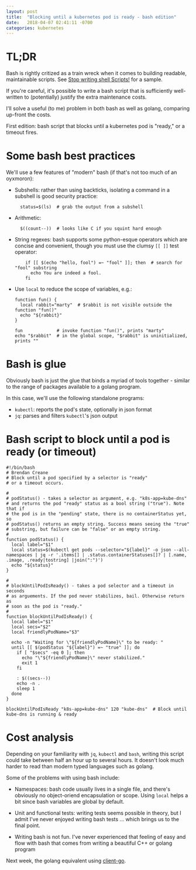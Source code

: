 ```yaml
---
layout: post
title:  "Blocking until a kubernetes pod is ready - bash edition"
date:   2018-04-07 02:41:11 -0700
categories: kubernetes
---
```


# TL;DR
Bash is rightly critized as a train wreck when it comes to building
readable, maintainable scripts. See [Stop writing shell Scripts!](http://databio.org/posts/shell_scripts.html)
for a sample.

If you're careful, it's possible to write a bash script that is
sufficiently well-written to (potentially) justify the extra maintenance costs.

I'll solve a useful (to me) problem in both bash as well as golang,
comparing up-front the costs.

First edition: bash script that blocks until a kubernetes pod is "ready,"
or a timeout fires.

# Some bash best practices

We'll use a few features of "modern" bash (if that's not too much of an oyxmoron):

* Subshells: rather than using backticks, isolating a command in a subshell
  is good security practice:

  ```
    status=$(ls)  # grab the output from a subshell
  ```

* Arithmetic:

  ```
    $((count--))  # looks like C if you squint hard enough
  ```

* String regexes: bash supports some python-esque operators which are concise
  and convenient, though you must use the clumsy `[[ ]]` test operator:

  ```
      if [[ $(echo "hello, fool") =~ "fool" ]]; then  # search for "fool" substring
        echo You are indeed a fool.
      fi
  ```

* Use `local` to reduce the scope of variables, e.g.:

  ```
  function fun() {
    local rabbit="marty"  # $rabbit is not visible outside the function "fun()"
    echo "${rabbit}"
  }

  fun             # invoke function "fun()", prints "marty"
  echo "$rabbit"  # in the global scope, "$rabbit" is uninitialized, prints ""
  ```

# Bash is glue

Obviously bash is just the glue that binds a myriad of tools together - similar
to the range of packages available to a golang program.

In this case, we'll use the following standalone programs:

* `kubectl`: reports the pod's state, optionally in json format
* `jq`: parses and filters `kubectl`'s json output

# Bash script to block until a pod is ready (or timeout)

```
#!/bin/bash
# Brendan Creane
# Block until a pod specified by a selector is "ready"
# or a timeout occurs.

#
# podStatus() - takes a selector as argument, e.g. "k8s-app=kube-dns"
# and returns the pod "ready" status as a bool string ("true"). Note that if
# the pod is in the "pending" state, there is no containerStatus yet, so
# podStatus() returns an empty string. Success means seeing the "true"
# substring, but failure can be "false" or an empty string.
#
function podStatus() {
  local label="$1"
  local status=$(kubectl get pods --selector="${label}" -o json --all-namespaces | jq -r '.items[] | .status.containerStatuses[]? | [.name, .image, .ready|tostring] |join(":")')
  echo "${status}"
}

#
# blockUntilPodIsReady() - takes a pod selector and a timeout in seconds
# as arguements. If the pod never stabilizes, bail. Otherwise return as
# soon as the pod is "ready."
#
function blockUntilPodIsReady() {
  local label="$1"
  local secs="$2"
  local friendlyPodName="$3"

  echo -n "Waiting for \"${friendlyPodName}\" to be ready: "
  until [[ $(podStatus "${label}") =~ "true" ]]; do
    if [ "$secs" -eq 0 ]; then
      echo "\"${friendlyPodName}\" never stabilized."
      exit 1
    fi

    : $((secs--))
    echo -n .
    sleep 1
  done
}

blockUntilPodIsReady "k8s-app=kube-dns" 120 "kube-dns"  # Block until kube-dns is running & ready

```

# Cost analysis

Depending on your familiarity with `jq`, `kubectl` and `bash`, writing this script could take
between half an hour up to several hours. It doesn't look much harder to read than modern typed
languages such as golang.

Some of the problems with using bash include:

* Namespaces: bash code usually lives in a single file, and there's obviously no object-oriend
  encapsulation or scope. Using `local` helps a bit since bash variables are global by default.

* Unit and functional tests: writing tests seems possible in theory, but I admit I've never
  enjoyed writing bash tests ... which brings us to the final point.

* Writing bash is not fun. I've never experienced that feeling of easy and flow with bash that
  comes from writing a beautiful C++ or golang program 

Next week, the golang equivalent using [client-go](https://github.com/kubernetes/client-go).

